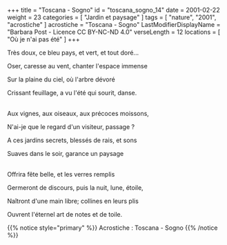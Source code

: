 +++
title = "Toscana - Sogno"
id = "toscana_sogno_14"
date = 2001-02-22
weight = 23
categories = [ "Jardin et paysage" ]
tags = [ "nature", "2001", "acrostiche" ]
acrostiche = "Toscana - Sogno"
LastModifierDisplayName = "Barbara Post - Licence CC BY-NC-ND 4.0"
verseLength = 12
locations = [ "Où je n'ai pas été" ]
+++

Très doux, ce bleu pays, et vert, et tout doré...

Oser, caresse au vent, chanter l'espace immense

Sur la plaine du ciel, où l'arbre dévoré

Crissant feuillage, a vu l'été qui sourit, danse.

 \
Aux vignes, aux oiseaux, aux précoces moissons,

N'ai-je que le regard d'un visiteur, passage ?

A ces jardins secrets, blessés de rais, et sons

Suaves dans le soir, garance un paysage

 \
Offrira fête belle, et les verres remplis

Germeront de discours, puis la nuit, lune, étoile,

Naîtront d'une main libre; collines en leurs plis

Ouvrent l'éternel art de notes et de toile.

{{% notice style="primary" %}}
Acrostiche : Toscana - Sogno
{{% /notice %}}
